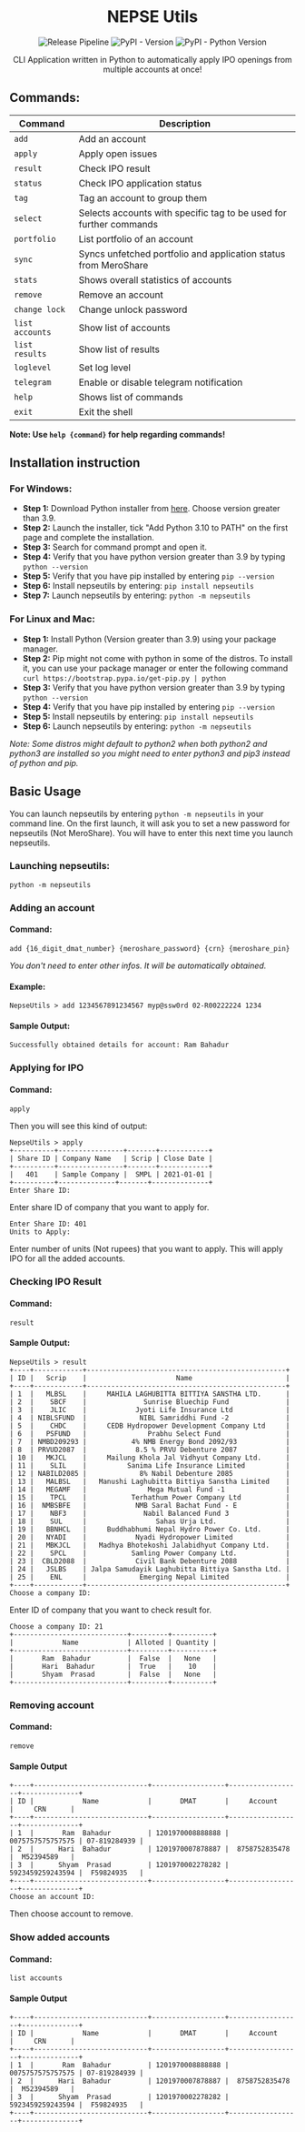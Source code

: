 <div align="center">

# NEPSE Utils

![Release Pipeline](https://github.com/arpandaze/nepseutils/actions/workflows/release.yml/badge.svg)
![PyPI - Version](https://img.shields.io/pypi/v/nepseutils)
![PyPI - Python Version](https://img.shields.io/pypi/pyversions/nepseutils)

CLI Application written in Python to automatically apply IPO openings from multiple accounts at once!

</div>

## Commands:

| Command         | Description                                                        |
| --------------- | ------------------------------------------------------------------ |
| `add`           | Add an account                                                     |
| `apply`         | Apply open issues                                                  |
| `result`        | Check IPO result                                                   |
| `status`        | Check IPO application status                                       |
| `tag`           | Tag an account to group them                                       |
| `select`        | Selects accounts with specific tag to be used for further commands |
| `portfolio`     | List portfolio of an account                                       |
| `sync`          | Syncs unfetched portfolio and application status from MeroShare    |
| `stats`         | Shows overall statistics of accounts                               |
| `remove`        | Remove an account                                                  |
| `change lock`   | Change unlock password                                             |
| `list accounts` | Show list of accounts                                              |
| `list results`  | Show list of results                                               |
| `loglevel`      | Set log level                                                      |
| `telegram`      | Enable or disable telegram notification                            |
| `help`          | Shows list of commands                                             |
| `exit`          | Exit the shell                                                     |

**Note: Use `help {command}` for help regarding commands!**

## Installation instruction

### For Windows:

- **Step 1:** Download Python installer from [here](http://python.org/downloads). Choose version greater than 3.9.
- **Step 2:** Launch the installer, tick "Add Python 3.10 to PATH" on the first page and complete the installation.
- **Step 3:** Search for command prompt and open it.
- **Step 4:** Verify that you have python version greater than 3.9 by typing `python --version`
- **Step 5:** Verify that you have pip installed by entering `pip --version`
- **Step 6:** Install nepseutils by entering: `pip install nepseutils`
- **Step 7:** Launch nepseutils by entering: `python -m nepseutils`

### For Linux and Mac:

- **Step 1:** Install Python (Version greater than 3.9) using your package manager.
- **Step 2:** Pip might not come with python in some of the distros. To install it, you can use your package manager or enter the following command `curl https://bootstrap.pypa.io/get-pip.py | python`
- **Step 3:** Verify that you have python version greater than 3.9 by typing `python --version`
- **Step 4:** Verify that you have pip installed by entering `pip --version`
- **Step 5:** Install nepseutils by entering: `pip install nepseutils`
- **Step 6:** Launch nepseutils by entering: `python -m nepseutils`

_Note: Some distros might default to python2 when both python2 and python3 are installed so you might need to enter python3 and pip3 instead of python and pip._

## Basic Usage

You can launch nepseutils by entering `python -m nepseutils` in your command line. On the first launch, it will ask you to set a new password for nepseutils (Not MeroShare). You will have to enter this next time you launch nepseutils.

### Launching nepseutils:

```
python -m nepseutils
```

### Adding an account

#### Command:

```
add {16_digit_dmat_number} {meroshare_password} {crn} {meroshare_pin}
```

_You don't need to enter other infos. It will be automatically obtained._

#### Example:

```
NepseUtils > add 1234567891234567 myp@ssw0rd 02-R00222224 1234
```

#### Sample Output:

```
Successfully obtained details for account: Ram Bahadur
```

### Applying for IPO

#### Command:

```
apply
```

Then you will see this kind of output:

```
NepseUtils > apply
+----------+----------------+-------+------------+
| Share ID | Company Name   | Scrip | Close Date |
+----------+----------------+-------+------------+
|   401    | Sample Company |  SMPL | 2021-01-01 |
+----------+--------------+-------+--------------+
Enter Share ID:
```

Enter share ID of company that you want to apply for.

```
Enter Share ID: 401
Units to Apply:
```

Enter number of units (Not rupees) that you want to apply. This will apply IPO for all the added accounts.

### Checking IPO Result

#### Command:

```
result
```

#### Sample Output:

```
NepseUtils > result
+----+------------+-------------------------------------------------+
| ID |   Scrip    |                      Name                       |
+----+------------+-------------------------------------------------+
| 1  |   MLBSL    |     MAHILA LAGHUBITTA BITTIYA SANSTHA LTD.      |
| 2  |    SBCF    |              Sunrise Bluechip Fund              |
| 3  |    JLIC    |            Jyoti Life Insurance Ltd             |
| 4  | NIBLSFUND  |             NIBL Samriddhi Fund -2              |
| 5  |    CHDC    |     CEDB Hydropower Development Company Ltd     |
| 6  |   PSFUND   |               Prabhu Select Fund                |
| 7  | NMBD209293 |           4% NMB Energy Bond 2092/93            |
| 8  | PRVUD2087  |            8.5 % PRVU Debenture 2087            |
| 10 |   MKJCL    |     Mailung Khola Jal Vidhyut Company Ltd.      |
| 11 |    SLIL    |          Sanima Life Insurance Limited          |
| 12 | NABILD2085 |             8% Nabil Debenture 2085             |
| 13 |   MALBSL   |   Manushi Laghubitta Bittiya Sanstha Limited    |
| 14 |   MEGAMF   |               Mega Mutual Fund -1               |
| 15 |    TPCL    |           Terhathum Power Company Ltd           |
| 16 |  NMBSBFE   |            NMB Saral Bachat Fund - E            |
| 17 |    NBF3    |              Nabil Balanced Fund 3              |
| 18 |    SUL     |                 Sahas Urja Ltd.                 |
| 19 |   BBNHCL   |     Buddhabhumi Nepal Hydro Power Co. Ltd.      |
| 20 |   NYADI    |            Nyadi Hydropower Limited             |
| 21 |   MBKJCL   |   Madhya Bhotekoshi Jalabidhyut Company Ltd.    |
| 22 |    SPCL    |           Samling Power Company Ltd.            |
| 23 |  CBLD2088  |            Civil Bank Debenture 2088            |
| 24 |   JSLBS    | Jalpa Samudayik Laghubitta Bittiya Sanstha Ltd. |
| 25 |    ENL     |             Emerging Nepal Limited              |
+----+------------+-------------------------------------------------+
Choose a company ID:
```

Enter ID of company that you want to check result for.

```
Choose a company ID: 21
+----------------------------+---------+----------+
|            Name            | Alloted | Quantity |
+----------------------------+---------+----------+
|       Ram  Bahadur         |  False  |   None   |
|       Hari  Bahadur        |  True   |    10    |
|       Shyam  Prasad        |  False  |   None   |
+----------------------------+---------+----------+
```

### Removing account

#### Command:

```
remove
```

#### Sample Output

```
+----+----------------------------+------------------+------------------+--------------+
| ID |            Name            |       DMAT       |     Account      |     CRN      |
+----+----------------------------+------------------+------------------+--------------+
| 1  |       Ram  Bahadur         | 1201970008888888 | 0075757575757575 | 07-819284939 |
| 2  |      Hari  Bahadur         | 1201970007878887 |  8758752835478   |  M52394589   |
| 3  |      Shyam  Prasad         | 1201970002278282 | 5923459259243594 |  F59824935   |
+----+----------------------------+------------------+------------------+--------------+
Choose an account ID:
```

Then choose account to remove.

### Show added accounts

#### Command:

```
list accounts
```

#### Sample Output

```
+----+----------------------------+------------------+------------------+--------------+
| ID |            Name            |       DMAT       |     Account      |     CRN      |
+----+----------------------------+------------------+------------------+--------------+
| 1  |       Ram  Bahadur         | 1201970008888888 | 0075757575757575 | 07-819284939 |
| 2  |      Hari  Bahadur         | 1201970007878887 |  8758752835478   |  M52394589   |
| 3  |      Shyam  Prasad         | 1201970002278282 | 5923459259243594 |  F59824935   |
+----+----------------------------+------------------+------------------+--------------+
```
